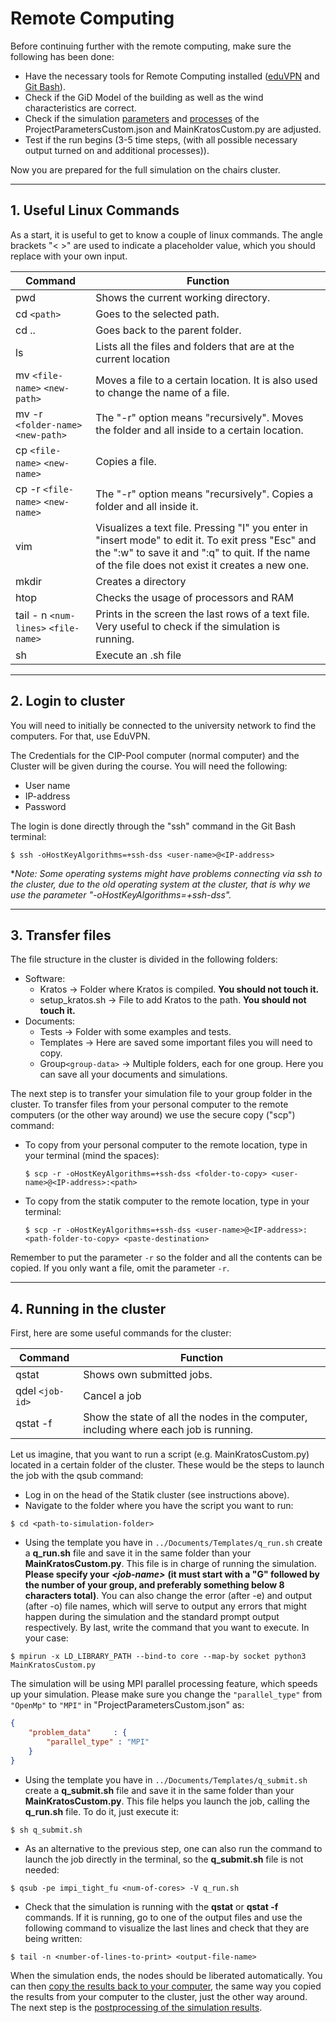 # Remote Computing
Before continuing further with the remote computing, make sure the following has been done:
- Have the necessary tools for Remote Computing installed ([eduVPN](pages/Kratos/Workshops/Hitchhiker_Guide_SWE/Installation%20Guides/Remote_Computing.md#vpn) and [Git Bash](pages/Kratos/Workshops/Hitchhiker_Guide_SWE/Installation%20Guides/Remote_Computing.md#secure-shell-ssh-client)).
- Check if the GiD Model of the building as well as the wind characteristics are correct.
- Check if the simulation [parameters](Preprocessing.md#3-simulation-parameters) and [processes](Preprocessing.md#2-processes) of the ProjectParametersCustom.json and MainKratosCustom.py are adjusted.
- Test if the run begins (3-5 time steps, (with all possible necessary output turned on and additional processes)).

Now you are prepared for the full simulation on the chairs cluster.

___
## 1. Useful Linux Commands
As a start, it is useful to get to know a couple of linux commands. The angle brackets "< >" are used to indicate a placeholder value, which you should replace with your own input.

| Command | Function | 
| -------- | -------- |
| pwd | Shows the current working directory. | 
| cd `<path>` | Goes to the selected path. | 
| cd .. | Goes back to the parent folder. | 
| ls | Lists all the files and folders that are at the current location | 
| mv `<file-name>` `<new-path>` | Moves a file to a certain location. It is also used to change the name of a file. | 
| mv -r `<folder-name>` `<new-path>` | The "-r" option means "recursively". Moves the folder and all inside to a certain location. | 
| cp `<file-name>` `<new-name>` | Copies a file. | 
| cp -r `<file-name>` `<new-name>` | The "-r" option means "recursively". Copies a folder and all inside it. | 
| vim | Visualizes a text file. Pressing "I" you enter in "insert mode" to edit it. To exit press "Esc" and the ":w" to save it and ":q" to quit. If the name of the file does not exist it creates a new one. | 
| mkdir | Creates a directory | 
| htop | Checks the usage of processors and RAM | 
| tail - n `<num-lines>` `<file-name>` | Prints in the screen the last <num-lines> rows of a text file. Very useful to check if the simulation is running. | 
| sh | Execute an .sh file | 

___
## 2. Login to cluster
 
You will need to initially be connected to the university network to find the computers. For that, use EduVPN.

The Credentials for the CIP-Pool computer (normal computer) and the Cluster will be given during the course. You will need the following:

- User name
- IP-address
- Password

The login is done directly through the "ssh" command in the Git Bash terminal:

```shell
$ ssh -oHostKeyAlgorithms=+ssh-dss <user-name>@<IP-address>
```

**Note: Some operating systems might have problems connecting via ssh to the cluster, due to the old operating system at the cluster, that is why we use the parameter "-oHostKeyAlgorithms=+ssh-dss".*

___
## 3. Transfer files
  
The file structure in the cluster is divided in the following folders:
- Software:
  - Kratos &rarr; Folder where Kratos is compiled. **You should not touch it.**
  - setup_kratos.sh &rarr; File to add Kratos to the path. **You should not touch it.**
- Documents:
  - Tests &rarr; Folder with some examples and tests.
  - Templates &rarr; Here are saved some important files you will need to copy.
  - Group`<group-data>` &rarr; Multiple folders, each for one group. Here you can save all your documents and simulations.
  
The next step is to transfer your simulation file to your group folder in the cluster. To transfer files from your personal computer to the remote computers (or the other way around) we use the secure copy ("scp") command:
  
- To copy from your personal computer to the remote location, type in your terminal (mind the spaces):
  ```shell  
  $ scp -r -oHostKeyAlgorithms=+ssh-dss <folder-to-copy> <user-name>@<IP-address>:<path>
  ```

- To copy from the statik computer to the remote location, type in your terminal:
  ```shell
  $ scp -r -oHostKeyAlgorithms=+ssh-dss <user-name>@<IP-address>:<path-folder-to-copy> <paste-destination>
  ```
  
Remember to put the parameter `-r` so the folder and all the contents can be copied. If you only want a file, omit the parameter `-r`. 

___
## 4. Running in the cluster

First, here are some useful commands for the cluster:

| Command | Function | 
| -------- | -------- |
| qstat | Shows own submitted jobs. | 
| qdel `<job-id>` | Cancel a job | 
| qstat -f | Show the state of all the nodes in the computer, including where each job is running.| 

Let us imagine, that you want to run a script (e.g. MainKratosCustom.py) located in a certain folder of the cluster. These would be the steps to launch the job with the qsub command:

- Log in on the head of the Statik cluster (see instructions above).
- Navigate to the folder where you have the script you want to run:
```shell
$ cd <path-to-simulation-folder>
```
- Using the template you have in `../Documents/Templates/q_run.sh` create a **q_run.sh** file and save it in the same folder than your **MainKratosCustom.py**. This file is in charge of running the simulation. **Please specify your** ***\<job-name\>*** **(it must start with a "G" followed by the number of your group, and preferably something below 8 characters total)**. You can also change the error (after -e) and output (after -o) file names, which will serve to output any errors that might happen during the simulation and the standard prompt output respectively. By last, write the command that you want to execute. In your case: 
```shell
$ mpirun -x LD_LIBRARY_PATH --bind-to core --map-by socket python3 MainKratosCustom.py
```
The simulation will be using MPI parallel processing feature, which speeds up your simulation. Please make sure you change the `"parallel_type"` from `"OpenMp"` to `"MPI"` in "ProjectParametersCustom.json" as:
```json
{
    "problem_data"     : {
        "parallel_type" : "MPI"
    }
}
```

- Using the template you have in `../Documents/Templates/q_submit.sh` create a **q_submit.sh** file and save it in the same folder than your **MainKratosCustom.py**. This file helps you launch the job, calling the **q_run.sh** file. To do it, just execute it:
```shell
$ sh q_submit.sh
```

- As an alternative to the previous step, one can also run the command to launch the job directly in the terminal, so the **q_submit.sh** file is not needed:
```shell
$ qsub -pe impi_tight_fu <num-of-cores> -V q_run.sh
```

- Check that the simulation is running with the **qstat** or **qstat -f** commands. If it is running, go to one of the output files and use the following command to visualize the last lines and check that they are being written:
```shell
$ tail -n <number-of-lines-to-print> <output-file-name>
```   

When the simulation ends, the nodes should be liberated automatically. You can then [copy the results back to your computer](#3-transfer-files), the same way you copied the results from your computer to the cluster, just the other way around. The next step is the [postprocessing of the simulation results](Postprocessing.md).


